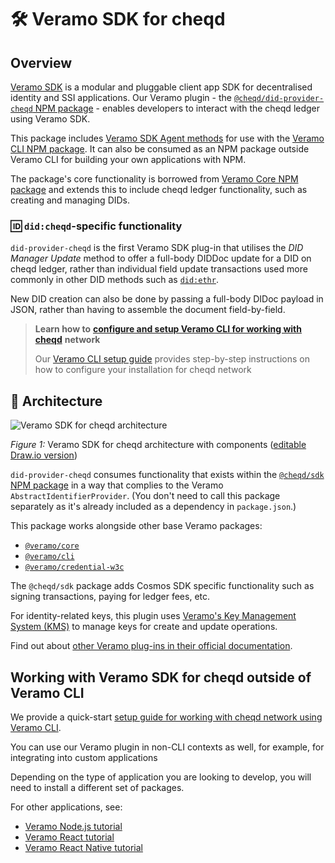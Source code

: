 # 🛠 Veramo SDK for cheqd

## Overview

[Veramo SDK](https://veramo.io/) is a modular and pluggable client app SDK for decentralised identity and SSI applications. Our Veramo plugin - the [`@cheqd/did-provider-cheqd` NPM package](https://www.npmjs.com/package/@cheqd/did-provider-cheqd) - enables developers to interact with the cheqd ledger using Veramo SDK.

This package includes [Veramo SDK Agent methods](https://veramo.io/docs/veramo_agent/plugins) for use with the [Veramo CLI NPM package](https://www.npmjs.com/package/@veramo/cli). It can also be consumed as an NPM package outside Veramo CLI for building your own applications with NPM.

The package's core functionality is borrowed from [Veramo Core NPM package](https://www.npmjs.com/package/@veramo/core) and extends this to include cheqd ledger functionality, such as creating and managing DIDs.

### 🆔 `did:cheqd`-specific functionality

`did-provider-cheqd` is the first Veramo SDK plug-in that utilises the _DID Manager Update_ method to offer a full-body DIDDoc update for a DID on cheqd ledger, rather than individual field update transactions used more commonly in other DID methods such as [`did:ethr`](https://developer.uport.me/ethr-did/docs/index).

New DID creation can also be done by passing a full-body DIDoc payload in JSON, rather than having to assemble the document field-by-field.

> **Learn how to** [**configure and setup Veramo CLI for working with cheqd**](setup-cli.md) **network**
>
> Our [Veramo CLI setup guide](setup-cli.md) provides step-by-step instructions on how to configure your installation for cheqd network

## 📝 Architecture

![Veramo SDK for cheqd architecture](../../../.gitbook/assets/veramo-sdk-for-cheqd-arch.png)

_Figure 1:_ Veramo SDK for cheqd architecture with components ([editable Draw.io version](../../../.gitbook/assets/veramo-sdk-for-cheqd.drawio))

`did-provider-cheqd` consumes functionality that exists within the [`@cheqd/sdk` NPM package](https://www.npmjs.com/package/@cheqd/sdk) in a way that complies to the Veramo `AbstractIdentifierProvider`. (You don't need to call this package separately as it's already included as a dependency in `package.json`.)

This package works alongside other base Veramo packages:

- [`@veramo/core`](https://www.npmjs.com/package/@veramo/core)
- [`@veramo/cli`](https://www.npmjs.com/package/@veramo/cli)
- [`@veramo/credential-w3c`](https://www.npmjs.com/package/@veramo/credential-w3c)

The `@cheqd/sdk` package adds Cosmos SDK specific functionality such as signing transactions, paying for ledger fees, etc.

For identity-related keys, this plugin uses [Veramo's Key Management System (KMS)](https://www.npmjs.com/package/@veramo/key-manager) to manage keys for create and update operations.

Find out about [other Veramo plug-ins in their official documentation](https://veramo.io/docs/veramo_agent/plugins/).

## Working with Veramo SDK for cheqd outside of Veramo CLI

We provide a quick-start [setup guide for working with cheqd network using Veramo CLI](setup-cli.md).

You can use our Veramo plugin in non-CLI contexts as well, for example, for integrating into custom applications

Depending on the type of application you are looking to develop, you will need to install a different set of packages.

For other applications, see:

- [Veramo Node.js tutorial](https://veramo.io/docs/node_tutorials/node_setup_identifiers)
- [Veramo React tutorial](https://veramo.io/docs/react_tutorials/react_setup_resolver)
- [Veramo React Native tutorial](https://veramo.io/docs/react_native_tutorials/react_native_1_setup_identifiers)
